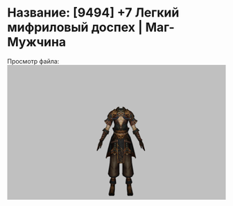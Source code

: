 # Название: [9494] +7 Легкий мифриловый доспех | Маг-Мужчина

Просмотр файла:
![p040021.png](p040021.png)